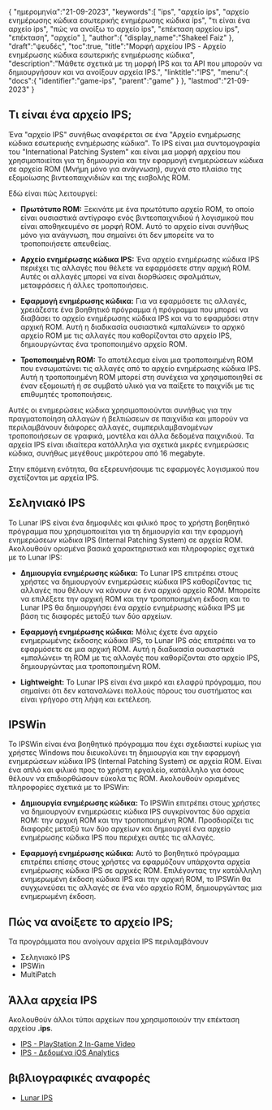 {
"ημερομηνία":"21-09-2023",
   "keywords":[
"ips",
"αρχείο ips",
"αρχείο ενημέρωσης κώδικα εσωτερικής ενημέρωσης κώδικα ips",
"τι είναι ένα αρχείο ips",
"πώς να ανοίξω το αρχείο ips",
"επέκταση αρχείου ips",
"επέκταση",
"αρχείο"
],
   "author":{
"display_name":"Shakeel Faiz"
},
"draft":"ψευδές",
"toc":true,
"title":"Μορφή αρχείου IPS - Αρχείο ενημέρωσης κώδικα εσωτερικής ενημέρωσης κώδικα",
   "description":"Μάθετε σχετικά με τη μορφή IPS και τα API που μπορούν να δημιουργήσουν και να ανοίξουν αρχεία IPS.",
"linktitle":"IPS",
   "menu":{
      "docs":{
         "identifier":"game-ips",
         "parent":"game"
}
},
"lastmod":"21-09-2023"
}

## Τι είναι ένα αρχείο IPS;

Ένα "αρχείο IPS" συνήθως αναφέρεται σε ένα "Αρχείο ενημέρωσης κώδικα εσωτερικής ενημέρωσης κώδικα". Το IPS είναι μια συντομογραφία του "International Patching System" και είναι μια μορφή αρχείου που χρησιμοποιείται για τη δημιουργία και την εφαρμογή ενημερώσεων κώδικα σε αρχεία ROM (Μνήμη μόνο για ανάγνωση), συχνά στο πλαίσιο της εξομοίωσης βιντεοπαιχνιδιών και της εισβολής ROM.

Εδώ είναι πώς λειτουργεί:

- **Πρωτότυπο ROM:** Ξεκινάτε με ένα πρωτότυπο αρχείο ROM, το οποίο είναι ουσιαστικά αντίγραφο ενός βιντεοπαιχνιδιού ή λογισμικού που είναι αποθηκευμένο σε μορφή ROM. Αυτό το αρχείο είναι συνήθως μόνο για ανάγνωση, που σημαίνει ότι δεν μπορείτε να το τροποποιήσετε απευθείας.

- **Αρχείο ενημέρωσης κώδικα IPS:** Ένα αρχείο ενημέρωσης κώδικα IPS περιέχει τις αλλαγές που θέλετε να εφαρμόσετε στην αρχική ROM. Αυτές οι αλλαγές μπορεί να είναι διορθώσεις σφαλμάτων, μεταφράσεις ή άλλες τροποποιήσεις.

- **Εφαρμογή ενημέρωσης κώδικα:** Για να εφαρμόσετε τις αλλαγές, χρειάζεστε ένα βοηθητικό πρόγραμμα ή πρόγραμμα που μπορεί να διαβάσει το αρχείο ενημέρωσης κώδικα IPS και να το εφαρμόσει στην αρχική ROM. Αυτή η διαδικασία ουσιαστικά «μπαλώνει» το αρχικό αρχείο ROM με τις αλλαγές που καθορίζονται στο αρχείο IPS, δημιουργώντας ένα τροποποιημένο αρχείο ROM.

- **Τροποποιημένη ROM:** Το αποτέλεσμα είναι μια τροποποιημένη ROM που ενσωματώνει τις αλλαγές από το αρχείο ενημέρωσης κώδικα IPS. Αυτή η τροποποιημένη ROM μπορεί στη συνέχεια να χρησιμοποιηθεί σε έναν εξομοιωτή ή σε συμβατό υλικό για να παίξετε το παιχνίδι με τις επιθυμητές τροποποιήσεις.

Αυτές οι ενημερώσεις κώδικα χρησιμοποιούνται συνήθως για την πραγματοποίηση αλλαγών ή βελτιώσεων σε παιχνίδια και μπορούν να περιλαμβάνουν διάφορες αλλαγές, συμπεριλαμβανομένων τροποποιήσεων σε γραφικά, μοντέλα και άλλα δεδομένα παιχνιδιού. Τα αρχεία IPS είναι ιδιαίτερα κατάλληλα για σχετικά μικρές ενημερώσεις κώδικα, συνήθως μεγέθους μικρότερου από 16 megabyte.

Στην επόμενη ενότητα, θα εξερευνήσουμε τις εφαρμογές λογισμικού που σχετίζονται με αρχεία IPS.

## Σεληνιακό IPS

Το Lunar IPS είναι ένα δημοφιλές και φιλικό προς το χρήστη βοηθητικό πρόγραμμα που χρησιμοποιείται για τη δημιουργία και την εφαρμογή ενημερώσεων κώδικα IPS (Internal Patching System) σε αρχεία ROM. Ακολουθούν ορισμένα βασικά χαρακτηριστικά και πληροφορίες σχετικά με το Lunar IPS:

- **Δημιουργία ενημέρωσης κώδικα:** Το Lunar IPS επιτρέπει στους χρήστες να δημιουργούν ενημερώσεις κώδικα IPS καθορίζοντας τις αλλαγές που θέλουν να κάνουν σε ένα αρχικό αρχείο ROM. Μπορείτε να επιλέξετε την αρχική ROM και την τροποποιημένη έκδοση και το Lunar IPS θα δημιουργήσει ένα αρχείο ενημέρωσης κώδικα IPS με βάση τις διαφορές μεταξύ των δύο αρχείων.

- **Εφαρμογή ενημέρωσης κώδικα:** Μόλις έχετε ένα αρχείο ενημερωμένης έκδοσης κώδικα IPS, το Lunar IPS σάς επιτρέπει να το εφαρμόσετε σε μια αρχική ROM. Αυτή η διαδικασία ουσιαστικά «μπαλώνει» τη ROM με τις αλλαγές που καθορίζονται στο αρχείο IPS, δημιουργώντας μια τροποποιημένη ROM.

- **Lightweight:** Το Lunar IPS είναι ένα μικρό και ελαφρύ πρόγραμμα, που σημαίνει ότι δεν καταναλώνει πολλούς πόρους του συστήματος και είναι γρήγορο στη λήψη και εκτέλεση.

## IPSWin

Το IPSWin είναι ένα βοηθητικό πρόγραμμα που έχει σχεδιαστεί κυρίως για χρήστες Windows που διευκολύνει τη δημιουργία και την εφαρμογή ενημερώσεων κώδικα IPS (Internal Patching System) σε αρχεία ROM. Είναι ένα απλό και φιλικό προς το χρήστη εργαλείο, κατάλληλο για όσους θέλουν να επιδιορθώσουν εύκολα τις ROM. Ακολουθούν ορισμένες πληροφορίες σχετικά με το IPSWin:

- **Δημιουργία ενημέρωσης κώδικα:** Το IPSWin επιτρέπει στους χρήστες να δημιουργούν ενημερώσεις κώδικα IPS συγκρίνοντας δύο αρχεία ROM: την αρχική ROM και την τροποποιημένη ROM. Προσδιορίζει τις διαφορές μεταξύ των δύο αρχείων και δημιουργεί ένα αρχείο ενημέρωσης κώδικα IPS που περιέχει αυτές τις αλλαγές.

- **Εφαρμογή ενημέρωσης κώδικα:** Αυτό το βοηθητικό πρόγραμμα επιτρέπει επίσης στους χρήστες να εφαρμόζουν υπάρχοντα αρχεία ενημέρωσης κώδικα IPS σε αρχικές ROM. Επιλέγοντας την κατάλληλη ενημερωμένη έκδοση κώδικα IPS και την αρχική ROM, το IPSWin θα συγχωνεύσει τις αλλαγές σε ένα νέο αρχείο ROM, δημιουργώντας μια ενημερωμένη έκδοση.

## Πώς να ανοίξετε το αρχείο IPS;

Τα προγράμματα που ανοίγουν αρχεία IPS περιλαμβάνουν

- Σεληνιακό IPS
- IPSWin
- MultiPatch

## Άλλα αρχεία IPS

Ακολουθούν άλλοι τύποι αρχείων που χρησιμοποιούν την επέκταση αρχείου **.ips**.

- [IPS - PlayStation 2 In-Game Video](/el/game/ips-ps2/)
- [IPS - Δεδομένα iOS Analytics](/el/misc/ips/)

## βιβλιογραφικές αναφορές
* [Lunar IPS](https://www.romhacking.net/utilities/240/)
